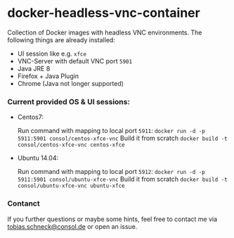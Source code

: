 # docker-headless-vnc-container
Collection of Docker images with headless VNC environments. The following things are already installed:

* UI session like e.g. `xfce`
* VNC-Server with default VNC port `5901`
* Java JRE 8
* Firefox + Java Plugin
* Chrome (Java not longer supported)


### Current provided OS & UI sessions:
* Centos7:
  
  Run command with mapping to local port `5911`: `docker run -d -p 5911:5901 consol/centos-xfce-vnc`
  Build it from scratch `docker build -t consol/centos-xfce-vnc centos-xfce`
  
* Ubuntu 14.04:

  Run command with mapping to local port `5912`: `docker run -d -p 5911:5901 consol/ubuntu-xfce-vnc`
  Build it from scratch `docker build -t consol/ubuntu-xfce-vnc ubuntu-xfce`
  

### Contanct
If you further questions or maybe some hints, feel free to contact me via [tobias.schneck@consol.de]() or open an issue.
                                                                                     